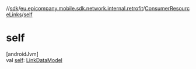 //[sdk](../../../index.md)/[eu.epicompany.mobile.sdk.network.internal.retrofit](../index.md)/[ConsumerResourceLinks](index.md)/[self](self.md)

# self

[androidJvm]\
val [self](self.md): [LinkDataModel](../../eu.epicompany.mobile.android.data.network.model.hypermedia/-link-data-model/index.md)
